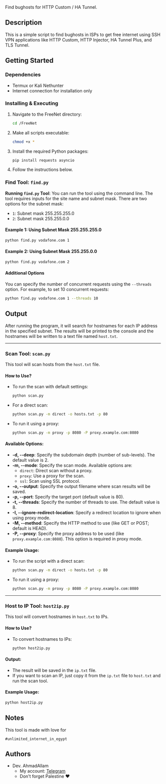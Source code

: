 Find bughosts for HTTP Custom / HA Tunnel.

## Description

This is a simple script to find bughosts in ISPs to get free internet using SSH VPN applications like HTTP Custom, HTTP Injector, HA Tunnel Plus, and TLS Tunnel.

## Getting Started

### Dependencies

* Termux or Kali Nethunter
* Internet connection for installation only

### Installing & Executing

1. Navigate to the FreeNet directory:
   ```bash
   cd /FreeNet
   ```

2. Make all scripts executable:
   ```bash
   chmod +x *
   ```

3. Install the required Python packages:
   ```bash
   pip install requests asyncio
   ```

4. Follow the instructions below.

### **Find Tool: `find.py`**

**Running `find.py` Tool**: You can run the tool using the command line. The tool requires inputs for the site name and subnet mask. There are two options for the subnet mask:

- `1`: Subnet mask 255.255.255.0
- `2`: Subnet mask 255.255.0.0

#### Example 1: Using Subnet Mask 255.255.255.0

```bash
python find.py vodafone.com 1
```

#### Example 2: Using Subnet Mask 255.255.0.0

```bash
python find.py vodafone.com 2
```

#### Additional Options

You can specify the number of concurrent requests using the `--threads` option. For example, to set 10 concurrent requests:

```bash
python find.py vodafone.com 1 --threads 10
```

## Output

After running the program, it will search for hostnames for each IP address in the specified subnet. The results will be printed to the console and the hostnames will be written to a text file named `host.txt`.

---

### **Scan Tool: `scan.py`**

This tool will scan hosts from the `host.txt` file.

#### How to Use?
- To run the scan with default settings:
  ```bash
  python scan.py
  ```
- For a direct scan:
  ```bash
  python scan.py -m direct -o hosts.txt -p 80
  ```
- To run it using a proxy:
  ```bash
  python scan.py -m proxy -p 8080 -P proxy.example.com:8080
  ```

#### Available Options:
- **-d, --deep**: Specify the subdomain depth (number of sub-levels). The default value is 2.
- **-m, --mode**: Specify the scan mode. Available options are:
  - `direct`: Direct scan without a proxy.
  - `proxy`: Use a proxy for the scan.
  - `ssl`: Scan using SSL protocol.
- **-o, --output**: Specify the output filename where scan results will be saved.
- **-p, --port**: Specify the target port (default value is 80).
- **-t, --threads**: Specify the number of threads to use. The default value is 8.
- **-I, --ignore-redirect-location**: Specify a redirect location to ignore when using proxy mode.
- **-M, --method**: Specify the HTTP method to use (like GET or POST; default is HEAD).
- **-P, --proxy**: Specify the proxy address to be used (like `proxy.example.com:8080`). This option is required in proxy mode.

#### Example Usage:
- To run the script with a direct scan:
  ```bash
  python scan.py -m direct -o hosts.txt -p 80
  ```
- To run it using a proxy:
  ```bash
  python scan.py -m proxy -p 8080 -P proxy.example.com:8080
  ```

---

### **Host to IP Tool: `host2ip.py`**

This tool will convert hostnames in `host.txt` to IPs.

#### How to Use?
- To convert hostnames to IPs:
  ```bash
  python host2ip.py
  ```

#### Output:
- The result will be saved in the `ip.txt` file.
- If you want to scan an IP, just copy it from the `ip.txt` file to `host.txt` and run the scan tool.

#### Example Usage:
```bash
python host2ip.py
```

## Notes

This tool is made with love for

```
#unlimited_internet_in_egypt
```

## Authors

* Dev. AhmadAllam
  * My account: [Telegram](https://t.me/echo_Allam)
  * Don't forget Palestine ❤️